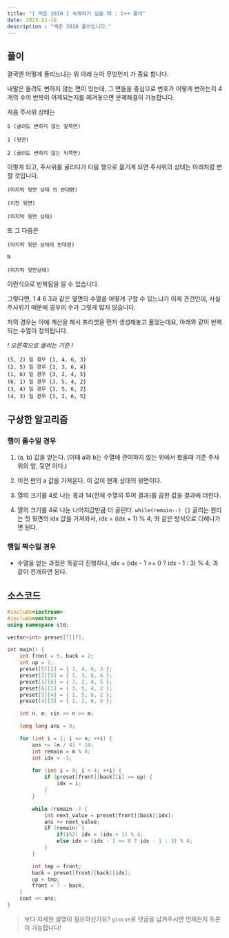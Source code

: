 ```yaml
---
title: "[ 백준 2818 ] 숙제하기 싫을 때 : C++ 풀이"
date: 2023-11-16
description : "백준 2818 풀이입니다."
---
```


## 풀이

결국엔 어떻게 돌리느냐는 위 아래 눈이 무엇인지 가 중요 합니다.

내말은 돌려도 변하지 않는 면이 있는데, 그 면들을 중심으로 번호가 어떻게 변하는지 4개의 수의 반복이 어케되는지를 매겨놓으면 문제해결이 가능합니다.


처음 주사위 상태는

```
5 (굴려도 변하지 않는 앞쪽면)

1 (윗면)

2 (굴려도 변하지 않는 뒤쪽면)
```

이렇게 되고, 주사위를 굴리다가 다음 행으로 옮기게 되면 주사위의 상태는 아래처럼 변할 것입니다.

```
(마지막 윗면 상태 의 반대편)

(이전 윗면)

(마지막 윗면 상태)
```

또 그 다음은
```
(마지막 윗면 상태의 반대편)

N

(마지막 윗면상태)
```

이런식으로 반복됨을 알 수 있습니다.

그렇다면, 1 4 6 3과 같은 옆면의 수열을 어떻게 구할 수 있느냐가 이제 관건인데, 사실 주사위기 때문에 경우의 수가 그렇게 많지 않습니다.

저의 경우는 아예 계산을 해서 프리셋을 먼저 생성해놓고 풀었는데요, 아래와 같이 반복되는 수열이 정의됩니다.

*! 오른쪽으로 굴리는 기준 !*
```
(5, 2) 일 경우 {1, 4, 6, 3}
(2, 5) 일 경우 {1, 3, 6, 4}
(1, 6) 일 경우 {3, 2, 4, 5}
(6, 1) 일 경우 {3, 5, 4, 2}
(3, 4) 일 경우 {1, 5, 6, 2}
(4, 3) 일 경우 {1, 2, 6, 5}
```

## 구상한 알고리즘

### 행이 홀수일 경우

1. (a, b) 값을 얻는다. (이때 a와 b는 수열에 관여하지 않는 위에서 봤을때 기준 주사위의 앞, 뒷면 이다.)	

2. 이전 판의 a 값을 가져온다. 이 값이 현재 상태의 윗면이다.

3. 열의 크기를 4로 나눈 몫과 14(전체 수열의 투어 결과)를 곱한 값을 결과에 더한다.

4. 열의 크기를 4로 나눈 나머지값만큼 더 굴린다. `while(remain--) {}` 굴리는 원리는 첫 윗면의 idx 값을 가져와서, idx = (idx + 1) % 4; 와 같은 방식으로 더해나가면 된다.

### 행일 짝수일 경우

- 수열을 얻는 과정은 똑같이 진행하나, idx = (idx - 1 >= 0 ? idx - 1 : 3) % 4; 과 같이 전개하면 된다.

## 소스코드

```cpp
#include<iostream>
#include<vector>
using namespace std;

vector<int> preset[7][7];

int main() {
	int front = 5, back = 2;
	int up = 1;
	preset[5][2] = { 1, 4, 6, 3 };
	preset[2][5] = { 1, 3, 6, 4 };
	preset[1][6] = { 3, 2, 4, 5 };
	preset[6][1] = { 3, 5, 4, 2 };
	preset[3][4] = { 1, 5, 6, 2 };
	preset[4][3] = { 1, 2, 6, 5 };

	int n, m; cin >> n >> m;

	long long ans = 0;

	for (int i = 1; i <= n; ++i) {
		ans += (m / 4) * 14;
		int remain = m % 4;
		int idx = -1;
		
		for (int i = 0; i < 4; ++i) {
			if (preset[front][back][i] == up) {
				idx = i;
			}
		}

		while (remain--) {
			int next_value = preset[front][back][idx];
			ans += next_value;
			if (remain) {
				if(i%2) idx = (idx + 1) % 4;
				else idx = (idx - 1 >= 0 ? idx - 1 : 3) % 4;
			}
		}

		int tmp = front;
		back = preset[front][back][idx];
		up = tmp;
		front = 7 - back;
	}
	cout << ans;
}
```

> 보다 자세한 설명이 필요하신가요? `giscus`로 댓글을 남겨주시면 언제든지 토론이 가능합니다!